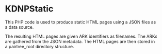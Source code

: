 # KDNPStatic
This PHP code is used to produce static HTML pages using a JSON files as a data source.

The resulting HTML pages are given ARK identifiers as filenames.  The ARKs are gathered from the JSON metadata.  The HTML pages are then stored in a pairtree_root directory structure.
